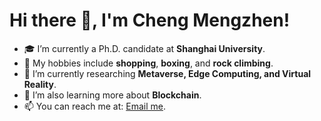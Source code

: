 # Hi there 👋, I'm Cheng Mengzhen!

- 🎓 I’m currently a Ph.D. candidate at **Shanghai University**.
- 🥊 My hobbies include **shopping**, **boxing**, and **rock climbing**.
- 🔭 I’m currently researching **Metaverse, Edge Computing, and Virtual Reality**.
- 🌱 I’m also learning more about **Blockchain**.
- 📫 You can reach me at: [Email me](mailto:cmzhen18@126.com).



<!---
cmzhen1/cmzhen1 is a ✨ special ✨ repository because its `README.md` (this file) appears on your GitHub profile.
You can click the Preview link to take a look at your changes.
--->
